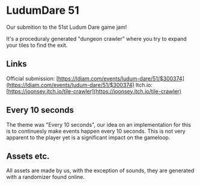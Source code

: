 # LudumDare 51
Our submition to the 51st Ludum Dare game jam!

It's a proceduraly generated "dungeon crawler" where you try to expand your tiles to find the exit. 

## Links
Official submission: [https://ldjam.com/events/ludum-dare/51/$300374](https://ldjam.com/events/ludum-dare/51/$300374)
Itch.io: [https://joonsey.itch.io/tile-crawler](https://joonsey.itch.io/tile-crawler)  

## Every 10 seconds
The theme was "Every 10 seconds", our idea on an implementation for this is to continuesly make events happen every 10 seconds.
This is not very apparent to the player yet is a significant impact on the gameloop.

## Assets etc.
All assets are made by us, with the exception of sounds, they are generated with a randomizer found online.


